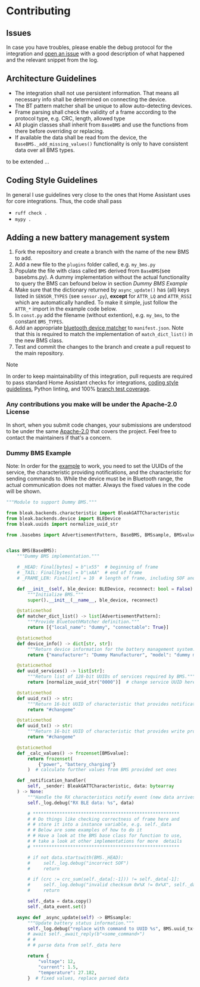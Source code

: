 # Contributing

## Issues
In case you have troubles, please enable the debug protocol for the integration and [open an issue](https://github.com/patman15/BMS_BLE-HA/issues) with a good description of what happened and the relevant snippet from the log.

## Architecture Guidelines
- The integration shall not use persistent information. That means all necessary info shall be determined on connecting the device.
- The BT pattern matcher shall be unique to allow auto-detecting devices.
- Frame parsing shall check the validity of a frame according to the protocol type, e.g. CRC, length, allowed type
- All plugin classes shall inherit from `BaseBMS` and use the functions from there before overriding or replacing.
- If available the data shall be read from the device, the `BaseBMS._add_missing_values()` functionality is only to have consistent data over all BMS types.

to be extended ...

## Coding Style Guidelines

In general I use guidelines very close to the ones that Home Assistant uses for core integrations. Thus, the code shall pass
- `ruff check .`
- `mypy .`

## Adding a new battery management system

 1. Fork the repository and create a branch with the name of the new BMS to add.
 2. Add a new file to the `plugins` folder called, e.g. `my_bms.py`
 3. Populate the file with class called `BMS` derived from `BaseBMS`(see basebms.py). A dummy implementation without the actual functionality to query the BMS can befound below in section _Dummy BMS Example_
 4. Make sure that the dictionary returned by `async_update()` has (all) keys listed in `SENSOR_TYPES` (see `sensor.py`), __except__ for `ATTR_LQ` and `ATTR_RSSI` which are automatically handled. To make it simple, just follow the `ATTR_*` import in the example code below.
 5. In `const.py` add the filename (without extention), e.g. `my_bms`, to the constant `BMS_TYPES`.
 6. Add an appropriate [bluetooth device matcher](https://developers.home-assistant.io/docs/creating_integration_manifest#bluetooth) to `manifest.json`. Note that this is required to match the implementation of `match_dict_list()` in the new BMS class.
 7. Test and commit the changes to the branch and create a pull request to the main repository.

> [!NOTE]
> In order to keep maintainability of this integration, pull requests are required to pass standard Home Assistant checks for integrations, [coding style guidelines](#coding-style-guidelines), Python linting, and 100% [branch test coverage](https://coverage.readthedocs.io/en/latest/branch.html#branch).

### Any contributions you make will be under the Apache-2.0 License

In short, when you submit code changes, your submissions are understood to be under the same [Apache-2.0](LICENSE) that covers the project. Feel free to contact the maintainers if that's a concern.

### Dummy BMS Example
Note: In order for the [example](custom_components/bms_ble/plugins/dummy_bms.py) to work, you need to set the UUIDs of the service, the characteristic providing notifications, and the characteristic for sending commands to. While the device must be in Bluetooth range, the actual communication does not matter. Always the fixed values in the code will be shown.

```python
"""Module to support Dummy BMS."""

from bleak.backends.characteristic import BleakGATTCharacteristic
from bleak.backends.device import BLEDevice
from bleak.uuids import normalize_uuid_str

from .basebms import AdvertisementPattern, BaseBMS, BMSsample, BMSvalue


class BMS(BaseBMS):
    """Dummy BMS implementation."""

    # _HEAD: Final[bytes] = b"\x55"  # beginning of frame
    # _TAIL: Final[bytes] = b"\xAA"  # end of frame
    # _FRAME_LEN: Final[int] = 10  # length of frame, including SOF and checksum

    def __init__(self, ble_device: BLEDevice, reconnect: bool = False) -> None:
        """Initialize BMS."""
        super().__init__(__name__, ble_device, reconnect)

    @staticmethod
    def matcher_dict_list() -> list[AdvertisementPattern]:
        """Provide BluetoothMatcher definition."""
        return [{"local_name": "dummy", "connectable": True}]

    @staticmethod
    def device_info() -> dict[str, str]:
        """Return device information for the battery management system."""
        return {"manufacturer": "Dummy Manufacturer", "model": "dummy model"}

    @staticmethod
    def uuid_services() -> list[str]:
        """Return list of 128-bit UUIDs of services required by BMS."""
        return [normalize_uuid_str("0000")]  # change service UUID here!

    @staticmethod
    def uuid_rx() -> str:
        """Return 16-bit UUID of characteristic that provides notification/read property."""
        return "#changeme"

    @staticmethod
    def uuid_tx() -> str:
        """Return 16-bit UUID of characteristic that provides write property."""
        return "#changeme"

    @staticmethod
    def _calc_values() -> frozenset[BMSvalue]:
        return frozenset(
            {"power", "battery_charging"}
        )  # calculate further values from BMS provided set ones

    def _notification_handler(
        self, _sender: BleakGATTCharacteristic, data: bytearray
    ) -> None:
        """Handle the RX characteristics notify event (new data arrives)."""
        self._log.debug("RX BLE data: %s", data)

        # *******************************************************
        # # Do things like checking correctness of frame here and
        # # store it into a instance variable, e.g. self._data
        # # Below are some examples of how to do it
        # # Have a look at the BMS base class for function to use,
        # # take a look at other implementations for more  details
        # *******************************************************

        # if not data.startswith(BMS._HEAD):
        #     self._log.debug("incorrect SOF")
        #     return

        # if (crc := crc_sum(self._data[:-1])) != self._data[-1]:
        #     self._log.debug("invalid checksum 0x%X != 0x%X", self._data[-1], crc)
        #     return

        self._data = data.copy()
        self._data_event.set()

    async def _async_update(self) -> BMSsample:
        """Update battery status information."""
        self._log.debug("replace with command to UUID %s", BMS.uuid_tx())
        # await self._await_reply(b"<some_command>")
        # #
        # # parse data from self._data here

        return {
            "voltage": 12,
            "current": 1.5,
            "temperature": 27.182,
        }  # fixed values, replace parsed data
```
